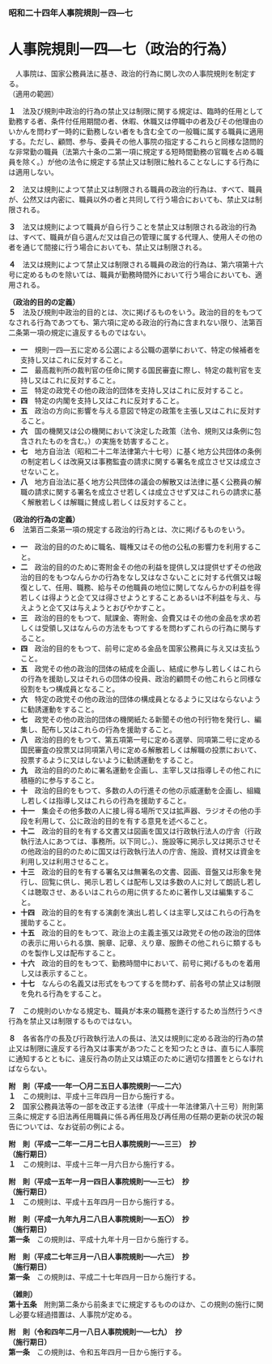 ### 昭和二十四年人事院規則一四―七  
# 人事院規則一四―七（政治的行為）  
　人事院は、国家公務員法に基き、政治的行為に関し次の人事院規則を制定する。  
（適用の範囲）  
  
  
**１**　法及び規則中政治的行為の禁止又は制限に関する規定は、臨時的任用として勤務する者、条件付任用期間の者、休暇、休職又は停職中の者及びその他理由のいかんを問わず一時的に勤務しない者をも含む全ての一般職に属する職員に適用する。ただし、顧問、参与、委員その他人事院の指定するこれらと同様な諮問的な非常勤の職員（法第六十条の二第一項に規定する短時間勤務の官職を占める職員を除く。）が他の法令に規定する禁止又は制限に触れることなしにする行為には適用しない。  
  
**２**　法又は規則によつて禁止又は制限される職員の政治的行為は、すべて、職員が、公然又は内密に、職員以外の者と共同して行う場合においても、禁止又は制限される。  
  
**３**　法又は規則によつて職員が自ら行うことを禁止又は制限される政治的行為は、すべて、職員が自ら選んだ又は自己の管理に属する代理人、使用人その他の者を通じて間接に行う場合においても、禁止又は制限される。  
  
**４**　法又は規則によつて禁止又は制限される職員の政治的行為は、第六項第十六号に定めるものを除いては、職員が勤務時間外において行う場合においても、適用される。  
  
**（政治的目的の定義）**  
**５**　法及び規則中政治的目的とは、次に掲げるものをいう。政治的目的をもつてなされる行為であつても、第六項に定める政治的行為に含まれない限り、法第百二条第一項の規定に違反するものではない。  
* **一**　規則一四―五に定める公選による公職の選挙において、特定の候補者を支持し又はこれに反対すること。  
* **二**　最高裁判所の裁判官の任命に関する国民審査に際し、特定の裁判官を支持し又はこれに反対すること。  
* **三**　特定の政党その他の政治的団体を支持し又はこれに反対すること。  
* **四**　特定の内閣を支持し又はこれに反対すること。  
* **五**　政治の方向に影響を与える意図で特定の政策を主張し又はこれに反対すること。  
* **六**　国の機関又は公の機関において決定した政策（法令、規則又は条例に包含されたものを含む。）の実施を妨害すること。  
* **七**　地方自治法（昭和二十二年法律第六十七号）に基く地方公共団体の条例の制定若しくは改廃又は事務監査の請求に関する署名を成立させ又は成立させないこと。  
* **八**　地方自治法に基く地方公共団体の議会の解散又は法律に基く公務員の解職の請求に関する署名を成立させ若しくは成立させず又はこれらの請求に基く解散若しくは解職に賛成し若しくは反対すること。  
  
**（政治的行為の定義）**  
**６**　法第百二条第一項の規定する政治的行為とは、次に掲げるものをいう。  
* **一**　政治的目的のために職名、職権又はその他の公私の影響力を利用すること。  
* **二**　政治的目的のために寄附金その他の利益を提供し又は提供せずその他政治的目的をもつなんらかの行為をなし又はなさないことに対する代償又は報復として、任用、職務、給与その他職員の地位に関してなんらかの利益を得若しくは得ようと企て又は得させようとすることあるいは不利益を与え、与えようと企て又は与えようとおびやかすこと。  
* **三**　政治的目的をもつて、賦課金、寄附金、会費又はその他の金品を求め若しくは受領し又はなんらの方法をもつてするを問わずこれらの行為に関与すること。  
* **四**　政治的目的をもつて、前号に定める金品を国家公務員に与え又は支払うこと。  
* **五**　政党その他の政治的団体の結成を企画し、結成に参与し若しくはこれらの行為を援助し又はそれらの団体の役員、政治的顧問その他これらと同様な役割をもつ構成員となること。  
* **六**　特定の政党その他の政治的団体の構成員となるように又はならないように勧誘運動をすること。  
* **七**　政党その他の政治的団体の機関紙たる新聞その他の刊行物を発行し、編集し、配布し又はこれらの行為を援助すること。  
* **八**　政治的目的をもつて、第五項第一号に定める選挙、同項第二号に定める国民審査の投票又は同項第八号に定める解散若しくは解職の投票において、投票するように又はしないように勧誘運動をすること。  
* **九**　政治的目的のために署名運動を企画し、主宰し又は指導しその他これに積極的に参与すること。  
* **十**　政治的目的をもつて、多数の人の行進その他の示威運動を企画し、組織し若しくは指導し又はこれらの行為を援助すること。  
* **十一**　集会その他多数の人に接し得る場所で又は拡声器、ラジオその他の手段を利用して、公に政治的目的を有する意見を述べること。  
* **十二**　政治的目的を有する文書又は図画を国又は行政執行法人の庁舎（行政執行法人にあつては、事務所。以下同じ。）、施設等に掲示し又は掲示させその他政治的目的のために国又は行政執行法人の庁舎、施設、資材又は資金を利用し又は利用させること。  
* **十三**　政治的目的を有する署名又は無署名の文書、図画、音盤又は形象を発行し、回覧に供し、掲示し若しくは配布し又は多数の人に対して朗読し若しくは聴取させ、あるいはこれらの用に供するために著作し又は編集すること。  
* **十四**　政治的目的を有する演劇を演出し若しくは主宰し又はこれらの行為を援助すること。  
* **十五**　政治的目的をもつて、政治上の主義主張又は政党その他の政治的団体の表示に用いられる旗、腕章、記章、えり章、服飾その他これらに類するものを製作し又は配布すること。  
* **十六**　政治的目的をもつて、勤務時間中において、前号に掲げるものを着用し又は表示すること。  
* **十七**　なんらの名義又は形式をもつてするを問わず、前各号の禁止又は制限を免れる行為をすること。  
  
**７**　この規則のいかなる規定も、職員が本来の職務を遂行するため当然行うべき行為を禁止又は制限するものではない。  
  
**８**　各省各庁の長及び行政執行法人の長は、法又は規則に定める政治的行為の禁止又は制限に違反する行為又は事実があつたことを知つたときは、直ちに人事院に通知するとともに、違反行為の防止又は矯正のために適切な措置をとらなければならない。  
  
**附　則（平成一一年一〇月二五日人事院規則一―二六）**  
**１**　この規則は、平成十三年四月一日から施行する。  
**２**　国家公務員法等の一部を改正する法律（平成十一年法律第八十三号）附則第三条に規定する旧法再任用職員に係る再任用及び再任用の任期の更新の状況の報告については、なお従前の例による。  
  
**附　則（平成一二年一二月二七日人事院規則一―三三）　抄**  
**（施行期日）**  
**１**　この規則は、平成十三年一月六日から施行する。  
  
**附　則（平成一五年一月一四日人事院規則一―三七）　抄**  
**（施行期日）**  
**１**　この規則は、平成十五年四月一日から施行する。  
  
**附　則（平成一九年九月二八日人事院規則一―五〇）　抄**  
**（施行期日）**  
**第一条**　この規則は、平成十九年十月一日から施行する。  
  
**附　則（平成二七年三月一八日人事院規則一―六三）　抄**  
**（施行期日）**  
**第一条**　この規則は、平成二十七年四月一日から施行する。  
  
**（雑則）**  
**第十五条**　附則第二条から前条までに規定するもののほか、この規則の施行に関し必要な経過措置は、人事院が定める。  
  
**附　則（令和四年二月一八日人事院規則一―七九）　抄**  
**（施行期日）**  
**第一条**　この規則は、令和五年四月一日から施行する。  
  
